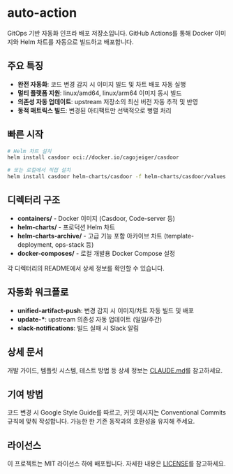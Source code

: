 # auto-action

GitOps 기반 자동화 인프라 배포 저장소입니다. GitHub Actions를 통해 Docker 이미지와 Helm 차트를 자동으로 빌드하고 배포합니다.

## 주요 특징

- **완전 자동화**: 코드 변경 감지 시 이미지 빌드 및 차트 배포 자동 실행
- **멀티 플랫폼 지원**: linux/amd64, linux/arm64 이미지 동시 빌드
- **의존성 자동 업데이트**: upstream 저장소의 최신 버전 자동 추적 및 반영
- **동적 매트릭스 빌드**: 변경된 아티팩트만 선택적으로 병렬 처리

## 빠른 시작

```bash
# Helm 차트 설치
helm install casdoor oci://docker.io/cagojeiger/casdoor

# 또는 로컬에서 직접 설치
helm install casdoor helm-charts/casdoor -f helm-charts/casdoor/values.yaml
```

## 디렉터리 구조

- **containers/** - Docker 이미지 (Casdoor, Code-server 등)
- **helm-charts/** - 프로덕션 Helm 차트
- **helm-charts-archive/** - 고급 기능 포함 아카이브 차트 (template-deployment, ops-stack 등)
- **docker-composes/** - 로컬 개발용 Docker Compose 설정

각 디렉터리의 README에서 상세 정보를 확인할 수 있습니다.

## 자동화 워크플로

- **unified-artifact-push**: 변경 감지 시 이미지/차트 자동 빌드 및 배포
- **update-\***: upstream 의존성 자동 업데이트 (일일/주간)
- **slack-notifications**: 빌드 실패 시 Slack 알림

## 상세 문서

개발 가이드, 템플릿 시스템, 테스트 방법 등 상세 정보는 [CLAUDE.md](CLAUDE.md)를 참고하세요.

## 기여 방법

코드 변경 시 Google Style Guide를 따르고, 커밋 메시지는 Conventional Commits 규칙에 맞춰 작성합니다. 가능한 한 기존 동작과의 호환성을 유지해 주세요.

## 라이선스

이 프로젝트는 MIT 라이선스 하에 배포됩니다. 자세한 내용은 [LICENSE](LICENSE)를 참고하세요.
